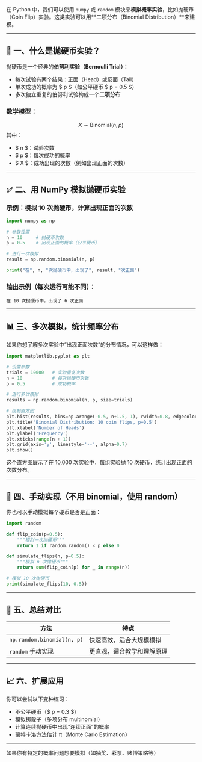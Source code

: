 在 Python 中，我们可以使用 `numpy` 或 `random` 模块来**模拟概率实验**，比如抛硬币（Coin Flip）实验。这类实验可以用**二项分布（Binomial Distribution）**来建模。

---

## 🧪 一、什么是抛硬币实验？

抛硬币是一个经典的**伯努利实验（Bernoulli Trial）**：

- 每次试验有两个结果：正面（Head）或反面（Tail）
- 单次成功的概率为 $ p $（如公平硬币 $ p = 0.5 $）
- 多次独立重复的伯努利试验构成一个**二项分布**

### 数学模型：
$$
X \sim \text{Binomial}(n, p)
$$
其中：
- $ n $：试验次数
- $ p $：每次成功的概率
- $ X $：成功出现的次数（例如出现正面的次数）

---

## ✅ 二、用 NumPy 模拟抛硬币实验

### 示例：模拟 10 次抛硬币，计算出现正面的次数

```python
import numpy as np

# 参数设置
n = 10     # 抛硬币次数
p = 0.5    # 出现正面的概率（公平硬币）

# 进行一次模拟
result = np.random.binomial(n, p)

print("在", n, "次抛硬币中，出现了", result, "次正面")
```

### 输出示例（每次运行可能不同）：
```
在 10 次抛硬币中，出现了 6 次正面
```

---

## 📊 三、多次模拟，统计频率分布

如果你想了解多次实验中“出现正面次数”的分布情况，可以这样做：

```python
import matplotlib.pyplot as plt

# 设置参数
trials = 10000   # 实验重复次数
n = 10           # 每次抛硬币次数
p = 0.5          # 成功概率

# 进行多次模拟
results = np.random.binomial(n, p, size=trials)

# 绘制直方图
plt.hist(results, bins=np.arange(-0.5, n+1.5, 1), rwidth=0.8, edgecolor='black')
plt.title('Binomial Distribution: 10 coin flips, p=0.5')
plt.xlabel('Number of Heads')
plt.ylabel('Frequency')
plt.xticks(range(n + 1))
plt.grid(axis='y', linestyle='--', alpha=0.7)
plt.show()
```

这个直方图展示了在 10,000 次实验中，每组实验抛 10 次硬币，统计出现正面的次数分布。

---

## 🎲 四、手动实现（不用 binomial，使用 random）

你也可以手动模拟每个硬币是否是正面：

```python
import random

def flip_coin(p=0.5):
    """模拟一次抛硬币"""
    return 1 if random.random() < p else 0

def simulate_flips(n, p=0.5):
    """模拟 n 次抛硬币"""
    return sum(flip_coin(p) for _ in range(n))

# 模拟 10 次抛硬币
print(simulate_flips(10, 0.5))
```

---

## 📌 五、总结对比

| 方法 | 特点 |
|------|------|
| `np.random.binomial(n, p)` | 快速高效，适合大规模模拟 |
| `random` 手动实现 | 更直观，适合教学和理解原理 |

---

## 📈 六、扩展应用

你可以尝试以下变种练习：

- 不公平硬币（$ p = 0.3 $）
- 模拟掷骰子（多项分布 multinomial）
- 计算连续抛硬币中出现“连续正面”的概率
- 蒙特卡洛方法估计 π（Monte Carlo Estimation）

---

如果你有特定的概率问题想要模拟（如抽奖、彩票、赌博策略等）